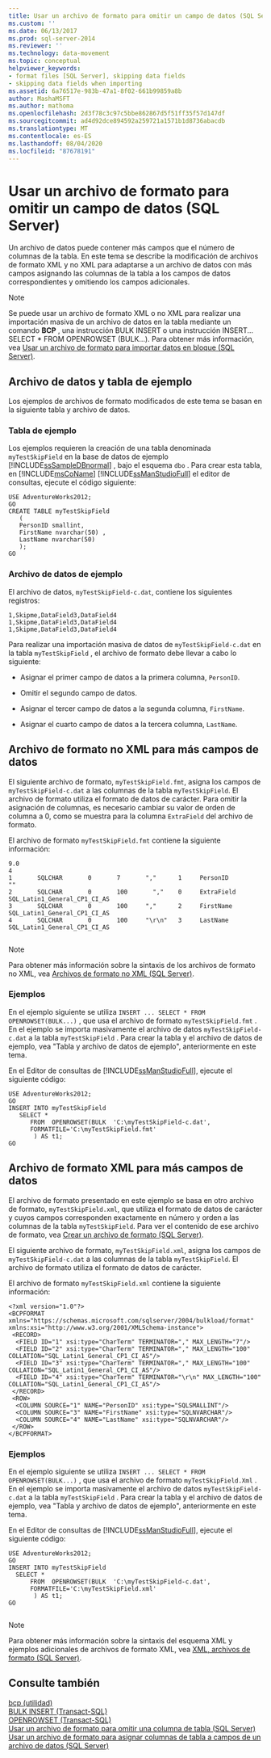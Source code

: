 ```yaml
---
title: Usar un archivo de formato para omitir un campo de datos (SQL Server) | Microsoft Docs
ms.custom: ''
ms.date: 06/13/2017
ms.prod: sql-server-2014
ms.reviewer: ''
ms.technology: data-movement
ms.topic: conceptual
helpviewer_keywords:
- format files [SQL Server], skipping data fields
- skipping data fields when importing
ms.assetid: 6a76517e-983b-47a1-8f02-661b99859a8b
author: MashaMSFT
ms.author: mathoma
ms.openlocfilehash: 2d3f78c3c97c5bbe862867d5f51ff35f57d147df
ms.sourcegitcommit: ad4d92dce894592a259721a1571b1d8736abacdb
ms.translationtype: MT
ms.contentlocale: es-ES
ms.lasthandoff: 08/04/2020
ms.locfileid: "87678191"
---
```

# <a name="use-a-format-file-to-skip-a-data-field-sql-server"></a>Usar un archivo de formato para omitir un campo de datos (SQL Server)
  Un archivo de datos puede contener más campos que el número de columnas de la tabla. En este tema se describe la modificación de archivos de formato XML y no XML para adaptarse a un archivo de datos con más campos asignando las columnas de la tabla a los campos de datos correspondientes y omitiendo los campos adicionales.  
  
> [!NOTE]  
>  Se puede usar un archivo de formato XML o no XML para realizar una importación masiva de un archivo de datos en la tabla mediante un comando **BCP** , una instrucción BULK INSERT o una instrucción INSERT... SELECT * FROM OPENROWSET (BULK...). Para obtener más información, vea [Usar un archivo de formato para importar datos en bloque &#40;SQL Server&#41;](use-a-format-file-to-bulk-import-data-sql-server.md).  
  
## <a name="sample-data-file-and-table"></a>Archivo de datos y tabla de ejemplo  
 Los ejemplos de archivos de formato modificados de este tema se basan en la siguiente tabla y archivo de datos.  
  
### <a name="sample-table"></a>Tabla de ejemplo  
 Los ejemplos requieren la creación de una tabla denominada `myTestSkipField` en la base de datos de ejemplo [!INCLUDE[ssSampleDBnormal](../../includes/sssampledbnormal-md.md)] , bajo el esquema `dbo` . Para crear esta tabla, en [!INCLUDE[msCoName](../../includes/msconame-md.md)] [!INCLUDE[ssManStudioFull](../../includes/ssmanstudiofull-md.md)] el editor de consultas, ejecute el código siguiente:  
  
```  
USE AdventureWorks2012;  
GO  
CREATE TABLE myTestSkipField   
   (  
   PersonID smallint,  
   FirstName nvarchar(50) ,  
   LastName nvarchar(50)   
   );  
GO  
```  
  
### <a name="sample-data-file"></a>Archivo de datos de ejemplo  
 El archivo de datos, `myTestSkipField-c.dat`, contiene los siguientes registros:  
  
```  
1,Skipme,DataField3,DataField4  
1,Skipme,DataField3,DataField4  
1,Skipme,DataField3,DataField4  
```  
  
 Para realizar una importación masiva de datos de `myTestSkipField-c.dat` en la tabla `myTestSkipField` , el archivo de formato debe llevar a cabo lo siguiente:  
  
-   Asignar el primer campo de datos a la primera columna, `PersonID`.  
  
-   Omitir el segundo campo de datos.  
  
-   Asignar el tercer campo de datos a la segunda columna, `FirstName`.  
  
-   Asignar el cuarto campo de datos a la tercera columna, `LastName`.  
  
## <a name="non-xml-format-file-for-more-data-fields"></a>Archivo de formato no XML para más campos de datos  
 El siguiente archivo de formato, `myTestSkipField.fmt`, asigna los campos de `myTestSkipField-c.dat` a las columnas de la tabla `myTestSkipField`. El archivo de formato utiliza el formato de datos de carácter. Para omitir la asignación de columnas, es necesario cambiar su valor de orden de columna a 0, como se muestra para la columna `ExtraField` del archivo de formato.  
  
 El archivo de formato `myTestSkipField.fmt` contiene la siguiente información:  
  
```  
9.0  
4  
1       SQLCHAR       0       7       ","      1     PersonID               ""  
2       SQLCHAR       0       100       ","    0     ExtraField             SQL_Latin1_General_CP1_CI_AS  
3       SQLCHAR       0       100     ","      2     FirstName              SQL_Latin1_General_CP1_CI_AS  
4       SQLCHAR       0       100     "\r\n"   3     LastName               SQL_Latin1_General_CP1_CI_AS  
  
```  
  
> [!NOTE]  
>  Para obtener más información sobre la sintaxis de los archivos de formato no XML, vea [Archivos de formato no XML &#40;SQL Server&#41;](xml-format-files-sql-server.md).  
  
### <a name="examples"></a>Ejemplos  
 En el ejemplo siguiente se utiliza `INSERT ... SELECT * FROM OPENROWSET(BULK...)` , que usa el archivo de formato `myTestSkipField.fmt` . En el ejemplo se importa masivamente el archivo de datos `myTestSkipField-c.dat` a la tabla `myTestSkipField` . Para crear la tabla y el archivo de datos de ejemplo, vea "Tabla y archivo de datos de ejemplo", anteriormente en este tema.  
  
 En el Editor de consultas de [!INCLUDE[ssManStudioFull](../../includes/ssmanstudiofull-md.md)], ejecute el siguiente código:  
  
```  
USE AdventureWorks2012;  
GO  
INSERT INTO myTestSkipField   
   SELECT *  
      FROM  OPENROWSET(BULK  'C:\myTestSkipField-c.dat',  
      FORMATFILE='C:\myTestSkipField.fmt'    
       ) AS t1;  
GO   
```  
  
## <a name="xml-format-file-for-more-data-fields"></a>Archivo de formato XML para más campos de datos  
 El archivo de formato presentado en este ejemplo se basa en otro archivo de formato, `myTestSkipField.xml`, que utiliza el formato de datos de carácter y cuyos campos corresponden exactamente en número y orden a las columnas de la tabla `myTestSkipField`. Para ver el contenido de ese archivo de formato, vea [Crear un archivo de formato &#40;SQL Server&#41;](create-a-format-file-sql-server.md).  
  
 El siguiente archivo de formato, `myTestSkipField.xml`, asigna los campos de `myTestSkipField-c.dat` a las columnas de la tabla `myTestSkipField`. El archivo de formato utiliza el formato de datos de carácter.  
  
 El archivo de formato `myTestSkipField.xml` contiene la siguiente información:  
  
```  
<?xml version="1.0"?>  
<BCPFORMAT xmlns="https://schemas.microsoft.com/sqlserver/2004/bulkload/format" xmlns:xsi="http://www.w3.org/2001/XMLSchema-instance">  
 <RECORD>  
  <FIELD ID="1" xsi:type="CharTerm" TERMINATOR="," MAX_LENGTH="7"/>  
  <FIELD ID="2" xsi:type="CharTerm" TERMINATOR="," MAX_LENGTH="100" COLLATION="SQL_Latin1_General_CP1_CI_AS"/>  
  <FIELD ID="3" xsi:type="CharTerm" TERMINATOR="," MAX_LENGTH="100" COLLATION="SQL_Latin1_General_CP1_CI_AS"/>  
  <FIELD ID="4" xsi:type="CharTerm" TERMINATOR="\r\n" MAX_LENGTH="100" COLLATION="SQL_Latin1_General_CP1_CI_AS"/>  
 </RECORD>  
 <ROW>  
  <COLUMN SOURCE="1" NAME="PersonID" xsi:type="SQLSMALLINT"/>  
  <COLUMN SOURCE="3" NAME="FirstName" xsi:type="SQLNVARCHAR"/>  
  <COLUMN SOURCE="4" NAME="LastName" xsi:type="SQLNVARCHAR"/>  
 </ROW>  
</BCPFORMAT>  
```  
  
### <a name="examples"></a>Ejemplos  
 En el ejemplo siguiente se utiliza `INSERT ... SELECT * FROM OPENROWSET(BULK...)` , que usa el archivo de formato `myTestSkipField.Xml` . En el ejemplo se importa masivamente el archivo de datos `myTestSkipField-c.dat` a la tabla `myTestSkipField` . Para crear la tabla y el archivo de datos de ejemplo, vea "Tabla y archivo de datos de ejemplo", anteriormente en este tema.  
  
 En el Editor de consultas de [!INCLUDE[ssManStudioFull](../../includes/ssmanstudiofull-md.md)], ejecute el siguiente código:  
  
```  
USE AdventureWorks2012;  
GO  
INSERT INTO myTestSkipField   
  SELECT *  
      FROM  OPENROWSET(BULK  'C:\myTestSkipField-c.dat',  
      FORMATFILE='C:\myTestSkipField.xml'    
       ) AS t1;  
GO  
  
```  
  
> [!NOTE]  
>  Para obtener más información sobre la sintaxis del esquema XML y ejemplos adicionales de archivos de formato XML, vea [XML, archivos de formato &#40;SQL Server&#41;](xml-format-files-sql-server.md).  
  
## <a name="see-also"></a>Consulte también  
 [bcp (utilidad)](../../tools/bcp-utility.md)   
 [BULK INSERT &#40;Transact-SQL&#41;](/sql/t-sql/statements/bulk-insert-transact-sql)   
 [OPENROWSET &#40;Transact-SQL&#41;](/sql/t-sql/functions/openrowset-transact-sql)   
 [Usar un archivo de formato para omitir una columna de tabla &#40;SQL Server&#41;](use-a-format-file-to-skip-a-table-column-sql-server.md)   
 [Usar un archivo de formato para asignar columnas de tabla a campos de un archivo de datos &#40;SQL Server&#41;](use-a-format-file-to-map-table-columns-to-data-file-fields-sql-server.md)  
  
  
